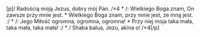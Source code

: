 [p]/ Radością moją Jezus, dobry mój Pan. /×4 * /: Wielkiego Boga znam, On zawsze przy mnie jest. * Wielkiego Boga znam, przy mnie jest, ze mną jest. :/ * /: Jego Miłość ogromna, ogromna, ogromna! * Przy niej moja taka mała, taka mała, taka mała! :/ * / Shaba balua, Jezu, akina o! /×4[/p]